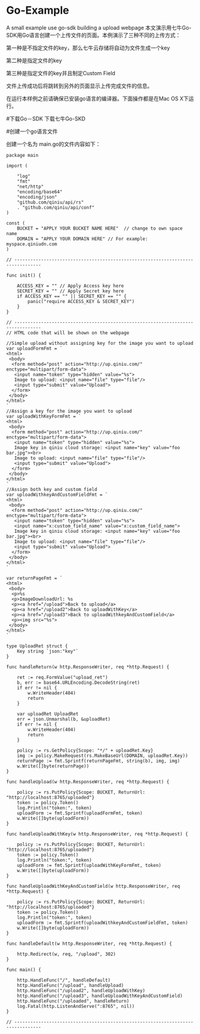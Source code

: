 Go-Example
==========

A small example use go-sdk building a upload webpage
本文演示用七牛Go-SDK用Go语言创建一个上传文件的页面。本例演示了三种不同的上传方式：

第一种是不指定文件的key，那么七牛云存储将自动为文件生成一个key

第二种是指定文件的key

第三种是指定文件的key并且制定Custom Field

文件上传成功后将跳转到另外的页面显示上传完成文件的信息。

在运行本样例之前请确保已安装go语言的编译器。下面操作都是在Mac OS X下运行。

#下载Go－SDK
下载七牛Go-SKD

#创建一个go语言文件

创建一个名为 main.go的文件内容如下：

   
	package main
	
	import (
		
		"log"
		"fmt"
		"net/http"
		"encoding/base64"
		"encoding/json"
		"github.com/qiniu/api/rs"
		. "github.com/qiniu/api/conf"
	)
	
	const (
		BUCKET = "APPLY YOUR BUCKET NAME HERE"  // change to own space name
		DOMAIN = "APPLY YOUR DOMAIN HERE" // For example: myspace.qiniudn.com
	)
	
	// --------------------------------------------------------------------------------
	
	func init() {
	
		ACCESS_KEY = "" // Apply Access key here
		SECRET_KEY = "" // Apply Secret key here
		if ACCESS_KEY == "" || SECRET_KEY == "" {
			panic("require ACCESS_KEY & SECRET_KEY")
		}
	}
	
	// --------------------------------------------------------------------------------
	// HTML code that will be shown on the webpage
	
	//Simple upload without assigning key for the image you want to upload
	var uploadFormFmt = `
	<html>
	 <body>
	  <form method="post" action="http://up.qiniu.com/" enctype="multipart/form-data">
	   <input name="token" type="hidden" value="%s">
	   Image to upload: <input name="file" type="file"/>
	   <input type="submit" value="Upload">
	  </form>
	 </body>
	</html>
	`
	//Assign a key for the image you want to upload
	var uploadWithKeyFormFmt = `
	<html>
	 <body>
	  <form method="post" action="http://up.qiniu.com/" enctype="multipart/form-data">
	   <input name="token" type="hidden" value="%s">
	   Image key in qiniu cloud storage: <input name="key" value="foo bar.jpg"><br>
	   Image to upload: <input name="file" type="file"/>
	   <input type="submit" value="Upload">
	  </form>
	 </body>
	</html>
	`
	//Assign both key and custom field 
	var uploadWithkeyAndCustomFieldFmt = `
	<html>
	 <body>
	  <form method="post" action="http://up.qiniu.com/" enctype="multipart/form-data">
	   <input name="token" type="hidden" value="%s">
	   <input name="x:custom_field_name" value="x:custom_field_name">
	   Image key in qiniu cloud storage: <input name="key" value="foo bar.jpg"><br>
	   Image to upload: <input name="file" type="file"/>
	   <input type="submit" value="Upload">
	  </form>
	 </body>
	</html>
	`
	
	var returnPageFmt = `
	<html>
	 <body>
	  <p>%s
	  <p>ImageDownloadUrl: %s
	  <p><a href="/upload">Back to upload</a>
	  <p><a href="/upload2">Back to uploadWithKey</a>
	  <p><a href="/upload3">Back to uploadWithkeyAndCustomField</a>
	  <p><img src="%s">
	 </body>
	</html>
	`
	
	type UploadRet struct {
		Key string `json:"key"`
	}
	
	func handleReturn(w http.ResponseWriter, req *http.Request) {
	
		ret := req.FormValue("upload_ret")
		b, err := base64.URLEncoding.DecodeString(ret)
		if err != nil {
			w.WriteHeader(404)
			return
		}
	
		var uploadRet UploadRet
		err = json.Unmarshal(b, &uploadRet)
		if err != nil {
			w.WriteHeader(404)
			return
		}
	
		policy := rs.GetPolicy{Scope: "*/" + uploadRet.Key}
		img := policy.MakeRequest(rs.MakeBaseUrl(DOMAIN, uploadRet.Key))
		returnPage := fmt.Sprintf(returnPageFmt, string(b), img, img)
		w.Write([]byte(returnPage))
	}
	
	func handleUpload(w http.ResponseWriter, req *http.Request) {
	
		policy := rs.PutPolicy{Scope: BUCKET, ReturnUrl: "http://localhost:8765/uploaded"}
		token := policy.Token()
		log.Println("token:", token)
		uploadForm := fmt.Sprintf(uploadFormFmt, token)
		w.Write([]byte(uploadForm))
	}
	
	func handleUploadWithKey(w http.ResponseWriter, req *http.Request) {
	
		policy := rs.PutPolicy{Scope: BUCKET, ReturnUrl: "http://localhost:8765/uploaded"}
		token := policy.Token()
		log.Println("token:", token)
		uploadForm := fmt.Sprintf(uploadWithKeyFormFmt, token)
		w.Write([]byte(uploadForm))
	}
	
	func handleUploadWithKeyAndCustomField(w http.ResponseWriter, req *http.Request) {
	
		policy := rs.PutPolicy{Scope: BUCKET, ReturnUrl: "http://localhost:8765/uploaded"}
		token := policy.Token()
		log.Println("token:", token)
		uploadForm := fmt.Sprintf(uploadWithkeyAndCustomFieldFmt, token)
		w.Write([]byte(uploadForm))
	}
	
	func handleDefault(w http.ResponseWriter, req *http.Request) {
	
		http.Redirect(w, req, "/upload", 302)
	}
	
	func main() {
	
		http.HandleFunc("/", handleDefault)
		http.HandleFunc("/upload", handleUpload)
		http.HandleFunc("/upload2", handleUploadWithKey)
		http.HandleFunc("/upload3", handleUploadWithKeyAndCustomField)
		http.HandleFunc("/uploaded", handleReturn)
		log.Fatal(http.ListenAndServe(":8765", nil))
	}
	
	// --------------------------------------------------------------------------------


